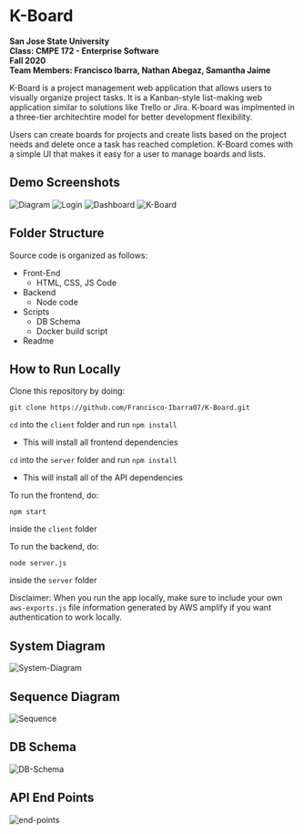 # K-Board
__San Jose State University__ <br />
__Class: CMPE 172 - Enterprise Software__ <br />
__Fall 2020__ <br />
__Team Members: Francisco Ibarra, Nathan Abegaz, Samantha Jaime__ <br />

K-Board is a project management web application that allows users to visually organize project tasks. It is a Kanban-style list-making web application similar to solutions like Trello or Jira. K-board was implmented in a three-tier architechtire model for better development flexibility. <br />

Users can create boards for projects and create lists based on the project needs and delete once a task has reached completion. K-Board comes with a simple UI that makes it easy for a user to manage boards and lists. 

## Demo Screenshots 
<img src="https://i.imgur.com/Grm2WmO.png" alt="Diagram" />
<img src="https://i.imgur.com/BtxhFrk.png" alt="Login" />
<img src="https://i.imgur.com/BBjxUzF.png" alt="Dashboard" />
<img src="https://i.imgur.com/I2g36RE.png" alt="K-Board" />

## Folder Structure 
Source code is organized as follows: <br/>
* Front-End <br/>
  * HTML, CSS, JS Code <br/>
* Backend <br/>
  * Node code <br/>
* Scripts <br/>
  * DB Schema <br/>
  * Docker build script <br/>
* Readme

## How to Run Locally 

Clone this repository by doing:
```
git clone https://github.com/Francisco-Ibarra07/K-Board.git
```

`cd` into the `client` folder and run `npm install`
- This will install all frontend dependencies

`cd` into the `server` folder and run `npm install`
- This will install all of the API dependencies

To run the frontend, do:
```
npm start
```
inside the `client` folder

To run the backend, do:
```
node server.js
```
inside the `server` folder

Disclaimer: When you run the app locally, make sure to include your own `aws-exports.js` file information generated by AWS amplify if you want authentication to work locally.  

## System Diagram 
<img src="https://i.imgur.com/pvmuYpE.png" alt="System-Diagram" />

## Sequence Diagram 
<img src="https://i.imgur.com/3XWlAKh.png" alt="Sequence" />


## DB Schema
<img src="https://i.imgur.com/KAYpX44.png" alt="DB-Schema" />

## API End Points 
<img src="https://i.imgur.com/And2QqY.png" alt="end-points" />
